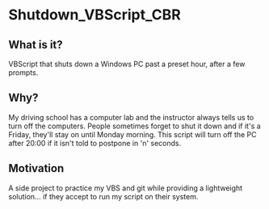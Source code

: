 # Shutdown_VBScript_CBR
## What is it?
VBScript that shuts down a Windows PC past a preset hour, after a few prompts.

## Why?
My driving school has a computer lab and the instructor always tells us to turn off the computers.
People sometimes forget to shut it down and if it's a Friday, they'll stay on until Monday morning.
This script will turn off the PC after 20:00 if it isn't told to postpone in 'n' seconds.

## Motivation
A side project to practice my VBS and git while providing a lightweight solution... if they accept to run my script on their system.
